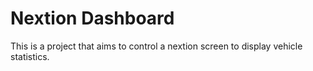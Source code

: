 # Nextion Dashboard

This is a project that aims to control a nextion screen to display vehicle statistics. 
